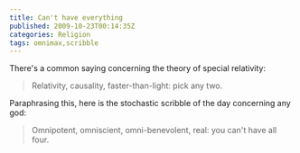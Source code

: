 ```yaml
---
title: Can't have everything
published: 2009-10-23T00:14:35Z
categories: Religion
tags: omnimax,scribble
---
```


There's a common saying concerning the theory of special relativity:

<blockquote>
Relativity, causality, faster-than-light: pick any two.
</blockquote>

Paraphrasing this, here is the stochastic scribble of the day concerning any god:

<blockquote>
Omnipotent, omniscient, omni-benevolent, real: you can't have all four.
</blockquote>


